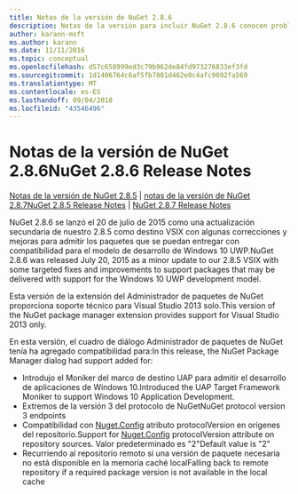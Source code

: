```yaml
---
title: Notas de la versión de NuGet 2.8.6
description: Notas de la versión para incluir NuGet 2.8.6 conocen problemas, correcciones de errores, características agregadas y dcr.
author: karann-msft
ms.author: karann
ms.date: 11/11/2016
ms.topic: conceptual
ms.openlocfilehash: d57c658999ed3c79b962de84fd973276833ef3fd
ms.sourcegitcommit: 1d1406764c6af5fb7801d462e0c4afc9092fa569
ms.translationtype: MT
ms.contentlocale: es-ES
ms.lasthandoff: 09/04/2018
ms.locfileid: "43546496"
---
```

# <a name="nuget-286-release-notes"></a><span data-ttu-id="cefcb-103">Notas de la versión de NuGet 2.8.6</span><span class="sxs-lookup"><span data-stu-id="cefcb-103">NuGet 2.8.6 Release Notes</span></span>

<span data-ttu-id="cefcb-104">[Notas de la versión de NuGet 2.8.5](../release-notes/nuget-2.8.5.md) | [notas de la versión de NuGet 2.8.7](../release-notes/nuget-2.8.7.md)</span><span class="sxs-lookup"><span data-stu-id="cefcb-104">[NuGet 2.8.5 Release Notes](../release-notes/nuget-2.8.5.md) | [NuGet 2.8.7 Release Notes](../release-notes/nuget-2.8.7.md)</span></span>

<span data-ttu-id="cefcb-105">NuGet 2.8.6 se lanzó el 20 de julio de 2015 como una actualización secundaria de nuestro 2.8.5 como destino VSIX con algunas correcciones y mejoras para admitir los paquetes que se puedan entregar con compatibilidad para el modelo de desarrollo de Windows 10 UWP.</span><span class="sxs-lookup"><span data-stu-id="cefcb-105">NuGet 2.8.6 was released July 20, 2015 as a minor update to our 2.8.5 VSIX with some targeted fixes and improvements to support packages that may be delivered with support for the Windows 10 UWP development model.</span></span>

<span data-ttu-id="cefcb-106">Esta versión de la extensión del Administrador de paquetes de NuGet proporciona soporte técnico para Visual Studio 2013 solo.</span><span class="sxs-lookup"><span data-stu-id="cefcb-106">This version of the NuGet package manager extension provides support for Visual Studio 2013 only.</span></span>

<span data-ttu-id="cefcb-107">En esta versión, el cuadro de diálogo Administrador de paquetes de NuGet tenía ha agregado compatibilidad para:</span><span class="sxs-lookup"><span data-stu-id="cefcb-107">In this release, the NuGet Package Manager dialog had support added for:</span></span>

* <span data-ttu-id="cefcb-108">Introdujo el Moniker del marco de destino UAP para admitir el desarrollo de aplicaciones de Windows 10.</span><span class="sxs-lookup"><span data-stu-id="cefcb-108">Introduced the UAP Target Framework Moniker to support Windows 10 Application Development.</span></span>
* <span data-ttu-id="cefcb-109">Extremos de la versión 3 del protocolo de NuGet</span><span class="sxs-lookup"><span data-stu-id="cefcb-109">NuGet protocol version 3 endpoints</span></span>
* <span data-ttu-id="cefcb-110">Compatibilidad con [Nuget.Config](../consume-packages/configuring-nuget-behavior.md) atributo protocolVersion en orígenes del repositorio.</span><span class="sxs-lookup"><span data-stu-id="cefcb-110">Support for [Nuget.Config](../consume-packages/configuring-nuget-behavior.md) protocolVersion attribute on repository sources.</span></span> <span data-ttu-id="cefcb-111">Valor predeterminado es "2"</span><span class="sxs-lookup"><span data-stu-id="cefcb-111">Default value is "2"</span></span>
* <span data-ttu-id="cefcb-112">Recurriendo al repositorio remoto si una versión de paquete necesaria no está disponible en la memoria caché local</span><span class="sxs-lookup"><span data-stu-id="cefcb-112">Falling back to remote repository if a required package version is not available in the local cache</span></span>